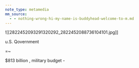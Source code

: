 ```yaml
---
note_type: metamedia
mm_source:
  - - nothing-wrong-hi-my-name-is-buddyhead-welcome-to-m.md
---
```


![[2822452093291320292_2822452088736104101.jpg]]

u.S. Qovernment

=~

$813 billion ,
military budget -


